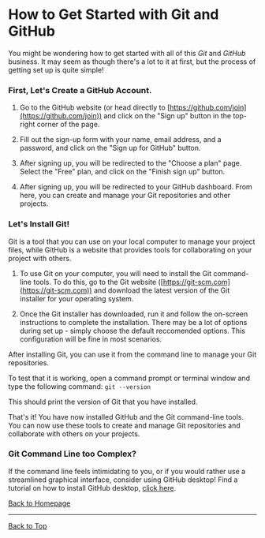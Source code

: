 # How to Get Started with Git and GitHub

You might be wondering how to get started with all of this *Git* and *GitHub* business. 
It may seem as though there's a lot to it at first, but the process of getting set up is quite simple!

### First, Let's Create a GitHub Account.

1. Go to the GitHub website (or head directly to [https://github.com/join](https://github.com/join)) and click on the "Sign up" button in the top-right corner of the page.

2. Fill out the sign-up form with your name, email address, and a password, and click on the "Sign up for GitHub" button.

3. After signing up, you will be redirected to the "Choose a plan" page. Select the "Free" plan, and click on the "Finish sign up" button.

4. After signing up, you will be redirected to your GitHub dashboard. From here, you can create and manage your Git repositories and other projects.

### Let's Install Git!

Git is a tool that you can use on your local computer to manage your project files, while GitHub is a website that provides tools for collaborating on your project with others.

1. To use Git on your computer, you will need to install the Git command-line tools. To do this, go to the Git website ([https://git-scm.com](https://git-scm.com)) and download the latest version of the Git installer for your operating system.

2. Once the Git installer has downloaded, run it and follow the on-screen instructions to complete the installation. There may be a lot of options during set up - simply choose the default reccomended options. This configuration will be fine in most scenarios.

After installing Git, you can use it from the command line to manage your Git repositories. 

To test that it is working, open a command prompt or terminal window and type the following command: `git --version`

This should print the version of Git that you have installed.

That's it! You have now installed GitHub and the Git command-line tools. You can now use these tools to create and manage Git repositories and collaborate with others on your projects.

### Git Command Line too Complex?

If the command line feels intimidating to you, or if you would rather use a streamlined graphical interface, consider using GitHub desktop! Find a tutorial on how to install GitHub desktop, [click here](/pages/githubdesktop.md). 

[Back to Homepage](/README.md)

---

[Back to Top](/pages/explanation.md)
